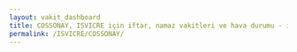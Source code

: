 ```yaml
---
layout: vakit_dashboard
title: COSSONAY, ISVICRE için iftar, namaz vakitleri ve hava durumu - ilçe/eyalet seç
permalink: /ISVICRE/COSSONAY/
---
```


<script type="text/javascript">
  var GLOBAL_COUNTRY = 'ISVICRE';
  var GLOBAL_CITY = 'COSSONAY';
  var GLOBAL_STATE = '';
  var lat = 72;
  var lon = 21;
</script>
